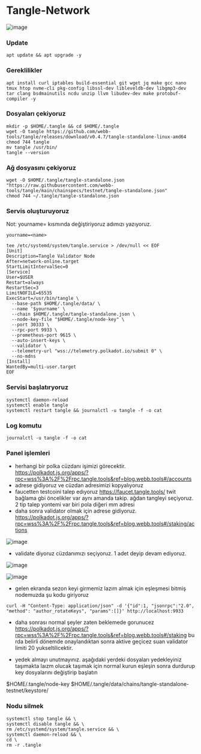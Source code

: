 # Tangle-Network

![image](https://github.com/molla202/Tangle-Network/assets/91562185/65a58a93-a5a4-4507-b789-7adeee085311)



### Update
```
apt update && apt upgrade -y
```
### Gereklilikler
```
apt install curl iptables build-essential git wget jq make gcc nano tmux htop nvme-cli pkg-config libssl-dev libleveldb-dev libgmp3-dev tar clang bsdmainutils ncdu unzip llvm libudev-dev make protobuf-compiler -y
```
### Dosyaları çekiyoruz
```
mkdir -p $HOME/.tangle && cd $HOME/.tangle
wget -O tangle https://github.com/webb-tools/tangle/releases/download/v0.4.7/tangle-standalone-linux-amd64
chmod 744 tangle
mv tangle /usr/bin/
tangle --version
```

### Ağ dosyasını çekiyoruz
```
wget -O $HOME/.tangle/tangle-standalone.json "https://raw.githubusercontent.com/webb-tools/tangle/main/chainspecs/testnet/tangle-standalone.json"
chmod 744 ~/.tangle/tangle-standalone.json
```

### Servis oluşturuyoruz
Not: yourname=<name> kısmında <name> değiştiriyoruz adımızı yazıyoruz.
```
yourname=<name>
```
```
tee /etc/systemd/system/tangle.service > /dev/null << EOF
[Unit]
Description=Tangle Validator Node
After=network-online.target
StartLimitIntervalSec=0
[Service]
User=$USER
Restart=always
RestartSec=3
LimitNOFILE=65535
ExecStart=/usr/bin/tangle \
  --base-path $HOME/.tangle/data/ \
  --name '$yourname' \
  --chain $HOME/.tangle/tangle-standalone.json \
  --node-key-file "$HOME/.tangle/node-key" \
  --port 30333 \
  --rpc-port 9933 \
  --prometheus-port 9615 \
  --auto-insert-keys \
  --validator \
  --telemetry-url "wss://telemetry.polkadot.io/submit 0" \
  --no-mdns
[Install]
WantedBy=multi-user.target
EOF
```
### Servisi başlatıryoruz
```
systemctl daemon-reload
systemctl enable tangle
systemctl restart tangle && journalctl -u tangle -f -o cat
```
### Log komutu
```
journalctl -u tangle -f -o cat
```
### Panel işlemleri
* herhangi bir polka cüzdanı işimizi görecektir.
https://polkadot.js.org/apps/?rpc=wss%3A%2F%2Frpc.tangle.tools&ref=blog.webb.tools#/accounts
* adrese gidiyoruz ve cüzdan adresimizi kopyalıyoruz
* faucetten testcoini talep edıyoruz https://faucet.tangle.tools/ twit bağlama gbi öncelikler var aynı amanda takip.  ağdan tangleyi seçiyoruz. 2 tip talep yontemi var biri pola diğeri mm adresi
* daha sonra validator olmak için adrese gidiyoruz.
https://polkadot.js.org/apps/?rpc=wss%3A%2F%2Frpc.tangle.tools&ref=blog.webb.tools#/staking/actions

![image](https://github.com/molla202/Tangle-Network/assets/91562185/93fad2ef-5d27-40d3-9701-b8d7f1c8ee2b)

* validate diyoruz cüzdanımızı seçiyoruz. 1 adet deyip devam ediyoruz.

![image](https://github.com/molla202/Tangle-Network/assets/91562185/674b3116-4d04-4537-a101-18bc432d6825)

![image](https://github.com/molla202/Tangle-Network/assets/91562185/26e31fed-2ac9-43b0-b487-f9b2fd951339)

* gelen ekranda sezon keyi girmemiz lazım almak için eşleşmesi bitmiş nodemuzda şu kodu giriyoruz
```
curl -H "Content-Type: application/json" -d '{"id":1, "jsonrpc":"2.0", "method": "author_rotateKeys", "params":[]}' http://localhost:9933
```

* daha sonrası normal şeyler zaten beklemede gorunucez https://polkadot.js.org/apps/?rpc=wss%3A%2F%2Frpc.tangle.tools&ref=blog.webb.tools#/staking bu rda belirli dönemde onaylandıktan sonra aktive geçicez suan validator limiti 20 yukseltilicektir.

* yedek almayı unutmayınız. aşağıdaki yerdeki dosyaları yedekleyiniz taşımakta laızm olucak taşımak için normal kurun eşleşin sonra durdurup key dosyalarını değiştirip başlatın

$HOME/.tangle/node-key
$HOME/.tangle/data/chains/tangle-standalone-testnet/keystore/


### Nodu silmek
```
systemctl stop tangle && \
systemctl disable tangle && \
rm /etc/systemd/system/tangle.service && \
systemctl daemon-reload && \
cd \
rm -r .tangle
```


